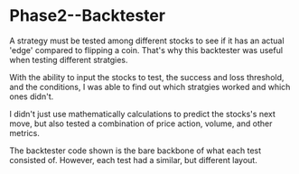 # Phase2--Backtester

A strategy must be tested among different stocks to see if it has an actual 'edge' compared to flipping a coin. That's why this backtester was useful when testing different stratgies. 

With the ability to input the stocks to test, the success and loss threshold, and the conditions, I was able to find out which stratgies worked and which ones didn't. 

I didn't just use mathematically calculations to predict the stocks's next move, but also tested a combination of price action, volume, and other metrics. 

The backtester code shown is the bare backbone of what each test consisted of. However, each test had a similar, but different layout. 
